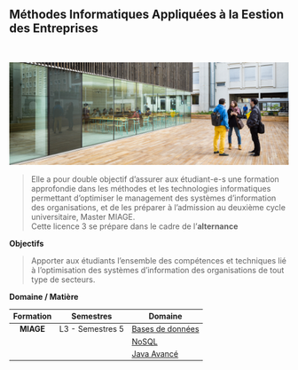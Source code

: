 ## Méthodes Informatiques Appliquées à la Eestion des Entreprises

<br>


  ![compare1](img/IUT.png)


  >Elle a pour double objectif d’assurer aux étudiant-e-s une formation approfondie dans les méthodes et les technologies informatiques permettant d’optimiser le  management des systèmes d’information des organisations, et de les préparer à l’admission au deuxième cycle universitaire, Master MIAGE. <br>
  > Cette licence 3 se prépare dans le cadre de l’**alternance**


**Objectifs**
> Apporter aux étudiants l’ensemble des compétences et techniques lié à l’optimisation des systèmes d’information des organisations de tout type de secteurs.


**Domaine / Matière**

| Formation | Semestres | Domaine |
|:-:|-|-|
|  **MIAGE** | L3 - Semestres 5 | [Bases de données](SQL/TD.md) |
|            |                  | [NoSQL](NoSQL/TD.md)          |
|            |                  | [Java Avancé](JAVA2/TD.md)    |


